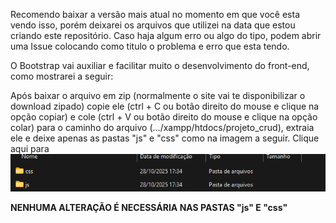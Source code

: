 Recomendo baixar a versão mais atual no momento em que você esta vendo isso, porém deixarei os arquivos que utilizei na data que estou criando este repositório.
Caso haja algum erro ou algo do tipo, podem abrir uma Issue colocando como titulo o problema e erro que esta tendo.

O Bootstrap vai auxiliar e facilitar muito o desenvolvimento do front-end, como mostrarei a seguir:

Após baixar o arquivo em zip (normalmente o site vai te disponibilizar o download zipado) copie ele (ctrl + C ou botão direito do mouse e clique na opção copiar) e cole (ctrl + V ou botão direito do mouse e clique na opção colar) para o caminho do arquivo (.../xampp/htdocs/projeto_crud), extraia ele e deixe apenas as pastas "js" e "css" como na imagem a seguir.
Clique aqui para ![visualizar como as pastas devem ficar](bootstrap_pastas.png)

**NENHUMA ALTERAÇÃO É NECESSÁRIA NAS PASTAS "js" E "css"**